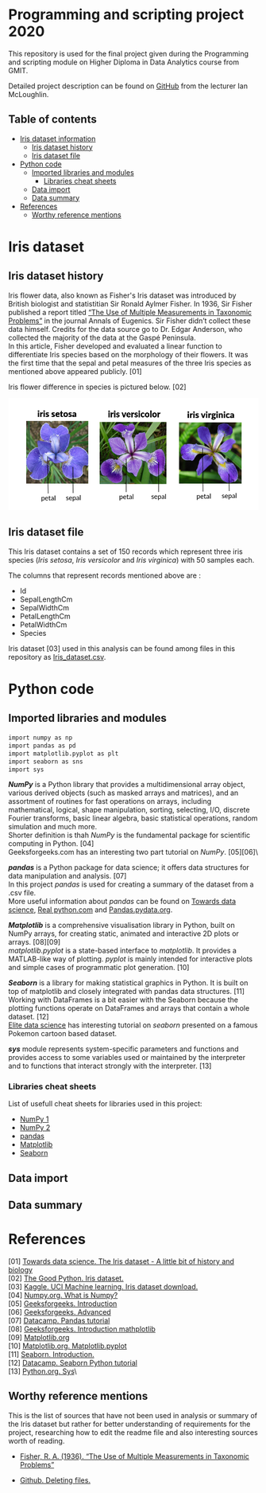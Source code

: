 # Programming and scripting project 2020

This repository is used for the final project given during the Programming and scripting module on Higher Diploma in Data Analytics course from GMIT.

Detailed project description can be found on [GitHub](https://github.com/ianmcloughlin/project-pands-2020/blob/master/project.pdf) from the lecturer Ian McLoughlin.


## Table of contents
* [Iris dataset information](#iris-dataset)
    * [Iris dataset history](#iris_dataset_history)
    * [Iris dataset file](#iris_dataset_file)
* [Python code](#python_code)
    * [Imported libraries and modules](#imported_libraries_and_modules)
        * [Libraries cheat sheets](#libraries_cheat_sheets)
    * [Data import](#data_import)
    * [Data summary](#data_summary)
* [References](#references)
    * [Worthy reference mentions](#worthy-reference-mentions)

# **Iris dataset**

## **Iris dataset history**

Iris flower data, also known as Fisher's Iris dataset was introduced by British biologist and statistitian Sir Ronald Aylmer Fisher. In 1936, Sir Fisher published a report titled [“The Use of Multiple Measurements in Taxonomic Problems”](https://onlinelibrary.wiley.com/doi/epdf/10.1111/j.1469-1809.1936.tb02137.x) in the journal Annals of Eugenics. Sir Fisher didn’t collect these data himself. Credits for the data source go to Dr. Edgar Anderson, who collected the majority of the data at the Gaspé Peninsula.\
In this article, Fisher developed and evaluated a linear function to differentiate Iris species based on the morphology of their flowers. It was the first time that the sepal and petal measures of the three Iris species as mentioned above appeared publicly. [01]

Iris flower difference in species is pictured below. [02]

![alt text](https://github.com/sandraelekes/pands-project-2020/blob/master/iris-species.png "Iris flower species")


## **Iris dataset file**

This Iris dataset contains a set of 150 records which represent three iris species (*Iris setosa*, *Iris versicolor* and *Iris virginica*) with 50 samples each. 

The columns that represent records mentioned above are :

* Id
* SepalLengthCm
* SepalWidthCm
* PetalLengthCm
* PetalWidthCm
* Species


Iris dataset [03] used in this analysis can be found among files in this repository as [Iris_dataset.csv](https://github.com/sandraelekes/pands-project-2020/blob/master/Iris_dataset.csv).

# **Python code**

## **Imported libraries and modules**

    import numpy as np
    import pandas as pd
    import matplotlib.pyplot as plt
    import seaborn as sns
    import sys

***NumPy*** is a Python library that provides a multidimensional array object, various derived objects (such as masked arrays and matrices), and an assortment of routines for fast operations on arrays, including mathematical, logical, shape manipulation, sorting, selecting, I/O, discrete Fourier transforms, basic linear algebra, basic statistical operations, random simulation and much more.\
Shorter definition is thah *NumPy* is the fundamental package for scientific computing in Python. [04]\
Geeksforgeeks.com has an interesting two part tutorial on *NumPy*. [05][06]\


***pandas*** is a Python package for data science; it offers data structures for data manipulation and analysis. [07]\
In this project *pandas* is used for creating a summary of the dataset from a .csv file.\
More useful information about *pandas* can be found on [Towards data science](https://towardsdatascience.com/a-quick-introduction-to-the-pandas-python-library-f1b678f34673), [Real python.com](https://realpython.com/pandas-dataframe/) and [Pandas.pydata.org](https://pandas.pydata.org/docs/#).


***Matplotlib*** is a comprehensive visualisation library in Python, built on NumPy arrays, for creating static, animated and interactive 2D plots or arrays. [08][09]\
*matplotlib.pyplot* is a state-based interface to *matplotlib*. It provides a MATLAB-like way of plotting. *pyplot* is mainly intended for interactive plots and simple cases of programmatic plot generation. [10]

***Seaborn*** is a library for making statistical graphics in Python. It is built on top of matplotlib and closely integrated with pandas data structures. [11]\
Working with DataFrames is a bit easier with the Seaborn because the plotting functions operate on DataFrames and arrays that contain a whole dataset. [12]\
[Elite data science](https://elitedatascience.com/python-seaborn-tutorial) has interesting tutorial on *seaborn* presented on a famous Pokemon cartoon based dataset.

***sys*** module represents system-specific parameters and functions and provides access to some variables used or maintained by the interpreter and to functions that interact strongly with the interpreter. [13]


### **Libraries cheat sheets**

List of usefull cheat sheets for libraries used in this project:
* [NumPy 1](https://s3.amazonaws.com/assets.datacamp.com/blog_assets/Numpy_Python_Cheat_Sheet.pdf)
* [NumPy 2](https://s3.amazonaws.com/dq-blog-files/numpy-cheat-sheet.pdf)
* [pandas](https://pandas.pydata.org/Pandas_Cheat_Sheet.pdf)
* [Matplotlib](https://s3.amazonaws.com/assets.datacamp.com/blog_assets/Python_Matplotlib_Cheat_Sheet.pdf)
* [Seaborn](https://s3.amazonaws.com/assets.datacamp.com/blog_assets/Python_Seaborn_Cheat_Sheet.pdf)

## Data import 



## Data summary


# References

[01] [Towards data science. The Iris dataset - A little bit of history and biology](https://towardsdatascience.com/the-iris-dataset-a-little-bit-of-history-and-biology-fb4812f5a7b5)\
[02] [The Good Python. Iris dataset.](https://thegoodpython.com/iris-dataset/)\
[03] [Kaggle. UCI Machine learning. Iris dataset download.](https://www.kaggle.com/uciml/iris/download)\
[04] [Numpy.org. What is Numpy?](https://numpy.org/devdocs/user/whatisnumpy.html)\
[05] [Geeksforgeeks. Introduction](https://www.geeksforgeeks.org/numpy-in-python-set-1-introduction/)\
[06] [Geeksforgeeks. Advanced](https://www.geeksforgeeks.org/numpy-python-set-2-advanced/?ref=lbp)\
[07] [Datacamp. Pandas tutorial](https://www.datacamp.com/community/tutorials/pandas-tutorial-dataframe-python)\
[08] [Geeksforgeeks. Introduction mathplotlib](https://www.geeksforgeeks.org/python-introduction-matplotlib/)\
[09] [Matplotlib.org](https://matplotlib.org/)\
[10] [Matplotlib.org. Matplotlib.pyplot](https://matplotlib.org/api/_as_gen/matplotlib.pyplot.html#module-matplotlib.pyplot)\
[11] [Seaborn. Introduction.](https://seaborn.pydata.org/introduction.html)\
[12] [Datacamp. Seaborn Python tutorial](https://www.datacamp.com/community/tutorials/seaborn-python-tutorial#sm)\
[13] [Python.org. Sys](https://docs.python.org/3/library/sys.html)\



## Worthy reference mentions

This is the list of sources that have not been used in analysis or summary of the Iris dataset but rather for better understanding of requirements for the project, researching how to edit the readme file and also interesting sources worth of reading.

* [Fisher, R. A. (1936). “The Use of Multiple Measurements in Taxonomic Problems”](https://onlinelibrary.wiley.com/doi/epdf/10.1111/j.1469-1809.1936.tb02137.x)

* [Github. Deleting files.](https://help.github.com/en/github/managing-files-in-a-repository/deleting-files)